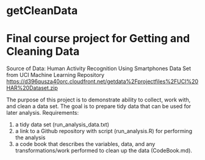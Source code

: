 # getCleanData
# Final course project for Getting and Cleaning Data

Source of Data: Human Activity Recognition Using Smartphones Data Set from UCI Machine Learning Repository
https://d396qusza40orc.cloudfront.net/getdata%2Fprojectfiles%2FUCI%20HAR%20Dataset.zip

The purpose of this project is to demonstrate ability to collect, work with, and clean a data set. 
The goal is to prepare tidy data that can be used for later analysis. 
Requirements: 
1. a tidy data set (run_analysis_data.txt)
2. a link to a Github repository with script (run_analysis.R) for performing the analysis
3. a code book that describes the variables, data, and any transformations/work performed to clean up the data (CodeBook.md).
